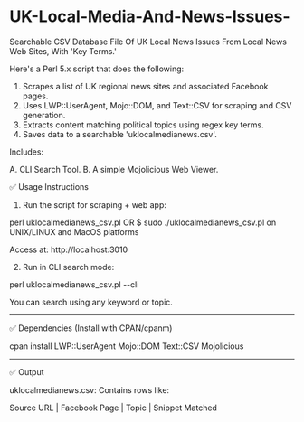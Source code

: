 # UK-Local-Media-And-News-Issues-
Searchable CSV Database File Of UK Local News Issues From Local News Web Sites, With 'Key Terms.'

Here's a Perl 5.x script that does the following:

1. Scrapes a list of UK regional news sites and associated Facebook pages.
2. Uses LWP::UserAgent, Mojo::DOM, and Text::CSV for scraping and CSV generation.
3. Extracts content matching political topics using regex key terms.
4. Saves data to a searchable 'uklocalmedianews.csv'.

Includes:

A. CLI Search Tool.
B. A simple Mojolicious Web Viewer.


✅ Usage Instructions

1. Run the script for scraping + web app:

perl uklocalmedianews_csv.pl OR $ sudo ./uklocalmedianews_csv.pl on UNIX/LINUX and MacOS platforms

Access at: http://localhost:3010


2. Run in CLI search mode:

perl uklocalmedianews_csv.pl --cli

You can search using any keyword or topic.

---

✅ Dependencies (Install with CPAN/cpanm)

cpan install LWP::UserAgent Mojo::DOM Text::CSV Mojolicious


---

✅ Output

uklocalmedianews.csv: Contains rows like:

Source URL | Facebook Page | Topic | Snippet Matched
